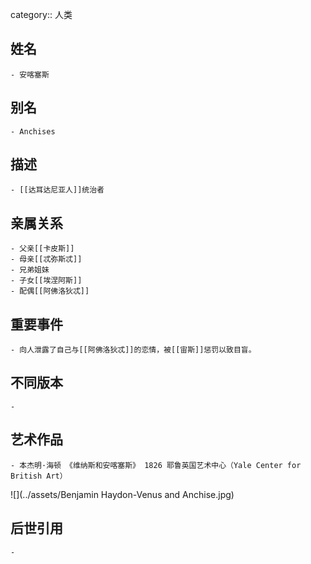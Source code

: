 category:: 人类
## 姓名
	- 安喀塞斯
## 别名
	- Anchises
## 描述
	- [[达耳达尼亚人]]统治者
## 亲属关系
	- 父亲[[卡皮斯]]
	- 母亲[[忒弥斯忒]]
	- 兄弟姐妹
	- 子女[[埃涅阿斯]]
	- 配偶[[阿佛洛狄忒]]
## 重要事件
	- 向人泄露了自己与[[阿佛洛狄忒]]的恋情，被[[宙斯]]惩罚以致目盲。
## 不同版本
	-
## 艺术作品
	- 本杰明·海顿 《维纳斯和安喀塞斯》 1826 耶鲁英国艺术中心（Yale Center for British Art）
 ![](../assets/Benjamin Haydon-Venus and Anchise.jpg)
## 后世引用
	-
